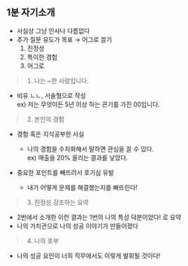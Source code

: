   

## 1분 자기소개

- 사실상 그냥 인사나 다름없다
- 추가 질문 유도가 목표 → 어그로 끌기
    1. 진정성
    2. 특이한 경험
    3. 어그로

> 1. 나는 ~한 사람입니다.

- 비유 ㄴㄴ, 서술형으로 작성  
    ex) 저는 무엇이든 5년 이상 하는 끈기를 가진 00입니다.  
    

  

> 2. 본인의 경험

- 경험 혹은 지식공부한 사실
    - 나의 경험을 수치화해서 말하면 관심을 끌 수 있다.  
        ex) 매출을 20% 올리는 결과를 낳았다.  
        
- 중요한 포인트를 빼뜨려서 호기심 유발
    
    - 내가 어떻게 문제를 해결했는지를 빠뜨린다!
    
      
    

> 3. 진정성 강조하는 요약

- 2번에서 소개한 이런 결과는 1번의 나의 특성 덕분이었다! 로 요약
- 나의 가치관으로 나의 성공 이야기가 만들어졌다

  

> 4. 나의 포부

- 나의 성공 요인이 너희 직무에서도 이렇게 발휘될 것이다!